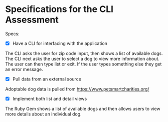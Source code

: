 # Specifications for the CLI Assessment

Specs:

- [x] Have a CLI for interfacing with the application

The CLI asks the user for zip code input, then shows a list of available dogs. The CLI next asks the user to select a dog to view more information about.
The user can then type list or exit. If the user types something else they get an error message.

- [x] Pull data from an external source

Adoptable dog data is pulled from <https://www.petsmartcharities.org/>

- [x] Implement both list and detail views

The Ruby Gem shows a list of available dogs and then allows users to view more details about an individual dog.
